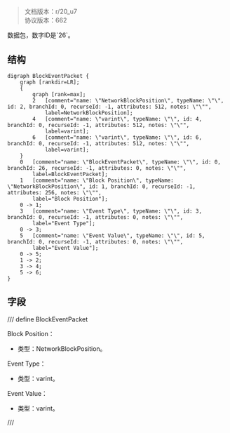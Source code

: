 # <!-- md:samp BlockEventPacket -->

> 文档版本：r/20_u7<br/>协议版本：662

<!-- md:samp BlockEventPacket -->数据包，数字ID是`26`。

## 结构

```viz
digraph BlockEventPacket {
	graph [rankdir=LR];
	{
		graph [rank=max];
		2	[comment="name: \"NetworkBlockPosition\", typeName: \"\", id: 2, branchId: 0, recurseId: -1, attributes: 512, notes: \"\"",
			label=NetworkBlockPosition];
		4	[comment="name: \"varint\", typeName: \"\", id: 4, branchId: 0, recurseId: -1, attributes: 512, notes: \"\"",
			label=varint];
		6	[comment="name: \"varint\", typeName: \"\", id: 6, branchId: 0, recurseId: -1, attributes: 512, notes: \"\"",
			label=varint];
	}
	0	[comment="name: \"BlockEventPacket\", typeName: \"\", id: 0, branchId: 26, recurseId: -1, attributes: 0, notes: \"\"",
		label=BlockEventPacket];
	1	[comment="name: \"Block Position\", typeName: \"NetworkBlockPosition\", id: 1, branchId: 0, recurseId: -1, attributes: 256, notes: \"\"",
		label="Block Position"];
	0 -> 1;
	3	[comment="name: \"Event Type\", typeName: \"\", id: 3, branchId: 0, recurseId: -1, attributes: 0, notes: \"\"",
		label="Event Type"];
	0 -> 3;
	5	[comment="name: \"Event Value\", typeName: \"\", id: 5, branchId: 0, recurseId: -1, attributes: 0, notes: \"\"",
		label="Event Value"];
	0 -> 5;
	1 -> 2;
	3 -> 4;
	5 -> 6;
}

```

## 字段

/// define
BlockEventPacket

Block Position：[<!-- md:samp NetworkBlockPosition -->](refs/protocols/types/networkblockposition.md)

- 类型：NetworkBlockPosition。

Event Type：<!-- md:samp varint -->

- 类型：varint。

Event Value：<!-- md:samp varint -->

- 类型：varint。


///

